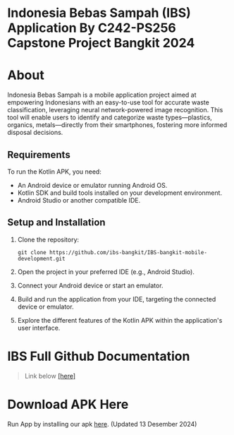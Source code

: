 # Indonesia Bebas Sampah (IBS) Application By C242-PS256 Capstone Project Bangkit 2024 #


# About 
Indonesia Bebas Sampah is a mobile application project aimed at empowering Indonesians with an easy-to-use tool for accurate waste classification, leveraging neural network-powered image recognition. This tool will enable users to identify and categorize waste types—plastics, organics, metals—directly from their smartphones, fostering more informed disposal decisions.

## Requirements

To run the Kotlin APK, you need:

- An Android device or emulator running Android OS.
- Kotlin SDK and build tools installed on your development environment.
- Android Studio or another compatible IDE.

## Setup and Installation

1. Clone the repository:

   ```
   git clone https://github.com/ibs-bangkit/IBS-bangkit-mobile-development.git
   ```

2. Open the project in your preferred IDE (e.g., Android Studio).

3. Connect your Android device or start an emulator.
   
4. Build and run the application from your IDE, targeting the connected device or emulator.
   
5. Explore the different features of the Kotlin APK within the application's user interface.


# IBS Full Github Documentation #
> Link below
[[here]](https://github.com/ibs-bangkit)


# Download APK Here
Run App by installing our apk [here](https://drive.google.com/drive/folders/1Cy9zih5L5MXN6ZHusg1-on6aQk6izGtO). (Updated 13 Desember 2024)
